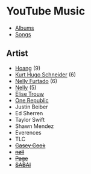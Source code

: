 # YouTube Music

* [Albums](/Pages/Entertainment/YouTubeMusic/Albums.md)
* [Songs](/Pages/Entertainment/YouTubeMusic/Songs.md)

## Artist

* [Hoang](https://music.youtube.com/channel/UCUmN1h1SWYmvBD5z6wJOfoQ) (9)
* [Kurt Hugo Schneider](https://music.youtube.com/channel/UC-u3msJ-G8xYr931alnM7dw) (6)
* [Nelly Furtado](https://music.youtube.com/channel/UCWV94Z763GSdhLQ8WIb2JRQ) (6)
* [Nelly](https://music.youtube.com/channel/UCggm1vqFLAJdYDTc1DQoVKg) (5)
* [Elise Trouw](https://music.youtube.com/channel/UCOMfVxzGm8YgpmBuO8hT2qA)
* [One Republic](https://music.youtube.com/channel/UCrrbm1toLPud8fFIisPuxpg)
* Justin Beiber
* Ed Sherren
* Taylor Swift
* Shawn Mendez
* Everences
* TLC
* ~~[Casey Cook](https://music.youtube.com/channel/UCYBZ_x3M3wapXai7Sr2bE1g)~~
* ~~[nøll](https://music.youtube.com/channel/UCnzi9lSKvkCCO_MU6O1_4jA)~~
* ~~[Page](https://music.youtube.com/channel/UCkiJpRS90kpGoH5XKX5y40A)~~
* ~~[SABAI](https://music.youtube.com/channel/UC9ZzEmhbwJBBC8fbuBOzSkQ)~~
